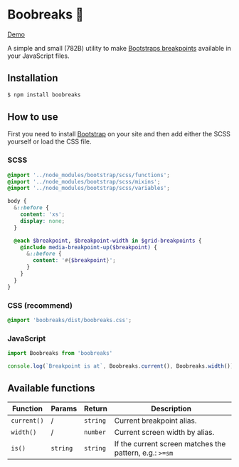 # Boobreaks 📏

[Demo](https://muuvmuuv.github.io/boobreaks/)

A simple and small (782B) utility to make [Bootstraps breakpoints][1] available in
your JavaScript files.

## Installation

```bash
$ npm install boobreaks
```

## How to use

First you need to install [Bootstrap](https://getbootstrap.com/) on your site and
then add either the SCSS yourself or load the CSS file.

### SCSS

```scss
@import '../node_modules/bootstrap/scss/functions';
@import '../node_modules/bootstrap/scss/mixins';
@import '../node_modules/bootstrap/scss/variables';

body {
  &::before {
    content: 'xs';
    display: none;
  }

  @each $breakpoint, $breakpoint-width in $grid-breakpoints {
    @include media-breakpoint-up($breakpoint) {
      &::before {
        content: '#{$breakpoint}';
      }
    }
  }
}
```

### CSS (recommend)

```css
@import 'boobreaks/dist/boobreaks.css';
```

### JavaScript

```js
import Boobreaks from 'boobreaks'

console.log(`Breakpoint is at`, Boobreaks.current(), Boobreaks.width())
```

## Available functions

| Function    | Params   | Return   | Description                                             |
| ----------- | -------- | -------- | ------------------------------------------------------- |
| `current()` | /        | `string` | Current breakpoint alias.                               |
| `width()`   | /        | `number` | Current screen width by alias.                          |
| `is()`      | `string` | `string` | If the current screen matches the pattern, e.g.: `>=sm` |

[1]: https://getbootstrap.com/docs/4.3/layout/overview/#responsive-breakpoints
